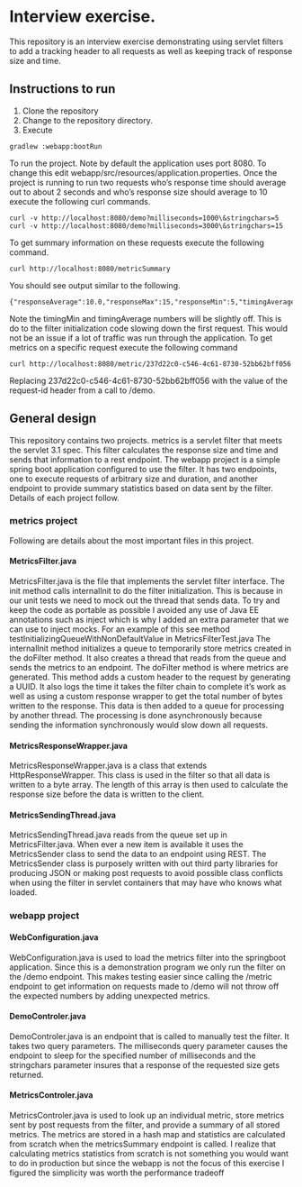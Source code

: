 # Interview exercise.

This repository is an interview exercise demonstrating using servlet filters to add a tracking header to all requests as well as keeping track of response size and time.
## Instructions to run
1. Clone the repository
2. Change to the repository directory.
3. Execute

```gradlew :webapp:bootRun```

To run the project. Note by default the application uses port 8080. To change this edit webapp/src/resources/application.properties.
Once the project is running to run two requests who’s response time should average out to about 2 seconds and who’s response size should average to 10 execute the following curl commands.

```
curl -v http://localhost:8080/demo?milliseconds=1000\&stringchars=5
curl -v http://localhost:8080/demo?milliseconds=3000\&stringchars=15
```

To get summary information on these requests execute the following command.
```
curl http://localhost:8080/metricSummary
```
You should see output similar to the following.
```
{"responseAverage":10.0,"responseMax":15,"responseMin":5,"timingAverage":2095.0,"timingMax":3003,"timingMin":1187}
```
Note the timingMin and timingAverage numbers will be slightly off. This is do to the filter initialization code slowing down the first request. This would not be an issue if a lot of traffic was run through the application.
To get metrics on a specific request execute the following command

```curl http://localhost:8080/metric/237d22c0-c546-4c61-8730-52bb62bff056```

Replacing 237d22c0-c546-4c61-8730-52bb62bff056 with the value of the request-id header from a call to /demo.
## General design
This repository contains two projects. metrics is a servlet filter that meets the servlet 3.1 spec. This filter calculates the response size and time and sends that information to a rest endpoint. The webapp project is a simple spring boot application configured to use the filter. It has two endpoints, one to execute requests of arbitrary size and duration, and another endpoint to provide summary statistics based on data sent by the filter. Details of each project follow.
### metrics project
Following are details about the most important files in this project.
#### MetricsFilter.java
MetricsFilter.java is the file that implements the servlet filter interface. The init method calls internalInit to do the filter initialization. This is because in our unit tests we need to mock out the thread that sends data. To try and keep the code as portable as possible I avoided any use of Java EE annotations such as inject which is why I added an extra parameter that we can use to inject mocks. For an example of this see method testInitializingQueueWithNonDefaultValue in MetricsFilterTest.java
The internalInit method initializes a queue to temporarily store metrics created in the doFilter method. It also creates a thread that reads from the queue and sends the metrics to an endpoint.
The doFilter method is where metrics are generated. This method adds a custom header to the request by generating a UUID. It also logs the time it takes the filter chain to complete it’s work as well as using a custom response wrapper to get the total number of bytes written to the response. This data is then added to a queue for processing by another thread. The processing is done asynchronously because sending the information synchronously would slow down all requests.
#### MetricsResponseWrapper.java
MetricsResponseWrapper.java is a class that extends HttpResponseWrapper. This class is used in the filter so that all data is written to a byte array. The length of this array is then used to calculate the response size before the data is written to the client.
#### MetricsSendingThread.java 
MetricsSendingThread.java reads from the queue set up in MetricsFilter.java. When ever a new item is available it uses the MetricsSender class to send the data to an endpoint using REST. The MetricsSender class is purposely written with out third party libraries for producing JSON or making post requests to avoid possible class conflicts when using the filter in servlet containers that may have who knows what loaded.
### webapp project
#### WebConfiguration.java
WebConfiguration.java is used to load the metrics filter into the springboot application. Since this is a demonstration program we only run the filter on the /demo endpoint. This makes testing easier since calling the /metric endpoint to get information on requests made to /demo will not throw off the expected numbers by adding unexpected metrics.
#### DemoControler.java
DemoControler.java is an endpoint that is called to manually test the filter. It takes two query parameters. The milliseconds query parameter causes the endpoint to sleep for the specified number of milliseconds and the stringchars parameter insures that a response of the requested size gets returned.
#### MetricsControler.java
MetricsControler.java is used to look up an individual metric, store metrics sent by post requests from the filter, and provide a summary of all stored metrics. The metrics are stored in a hash map and statistics are calculated from scratch when the metricsSummary endpoint is called. I realize that calculating metrics statistics from scratch is not something you would want to do in production but since the webapp is not the focus of this exercise I figured the simplicity was worth the performance tradeoff
